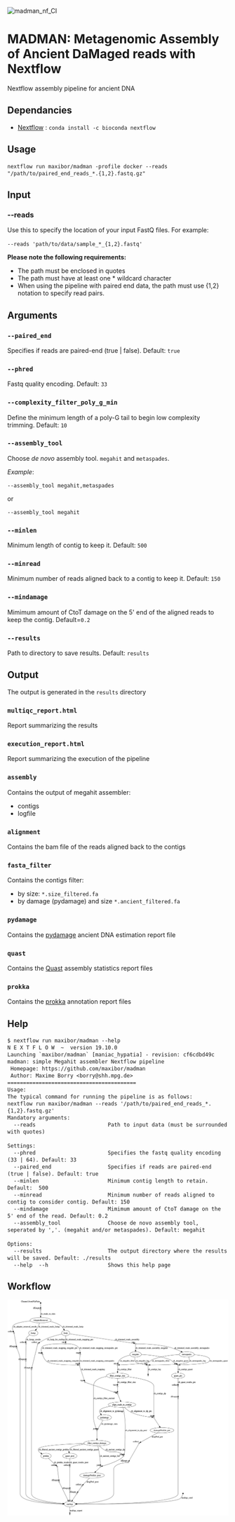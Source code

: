 ![madman_nf_CI](https://github.com/maxibor/madman/workflows/madman_nf_CI/badge.svg)

# MADMAN: **M**etagenomic **A**ssembly of **A**ncient **D**a**M**aged reads with **N**extflow

Nextflow assembly pipeline for ancient DNA

## Dependancies

- [Nextflow](https://www.nextflow.io/) : `conda install -c bioconda nextflow`

## Usage

```
nextflow run maxibor/madman -profile docker --reads "/path/to/paired_end_reads_*.{1,2}.fastq.gz"
```

## Input

### --reads

Use this to specify the location of your input FastQ files. For example:

`--reads 'path/to/data/sample_*_{1,2}.fastq'`

**Please note the following requirements:**

- The path must be enclosed in quotes
- The path must have at least one * wildcard character
- When using the pipeline with paired end data, the path must use {1,2} notation to specify read pairs.

## Arguments


### `--paired_end`

Specifies if reads are paired-end (true | false). Default: `true`

### `--phred`

Fastq quality encoding. Default: `33`

### `--complexity_filter_poly_g_min`

Define the minimum length of a poly-G tail to begin low complexity trimming. Default: `10`

### `--assembly_tool`

Choose *de novo* assembly tool. `megahit` and `metaspades`.

*Example*:

```
--assembly_tool megahit,metaspades
```
or 
```
--assembly_tool megahit
```

### `--minlen`

Minimum length of contig to keep it. Default: `500`

### `--minread`

Minimum number of reads aligned back to a contig to keep it. Default: `150`

### `--mindamage`

 Mimimum amount of CtoT damage on the 5' end of the aligned reads to keep the contig. Default=`0.2`

### `--results`

Path to directory to save results. Default: `results`

## Output

The output is generated in the `results` directory

### `multiqc_report.html`

Report summarizing the results

### `execution_report.html`

Report summarizing the execution of the pipeline

### `assembly`

Contains the output of megahit assembler:

- contigs
- logfile

### `alignment`

Contains the bam file of the reads aligned back to the contigs

### `fasta_filter`

Contains the contigs filter:

- by size: `*.size_filtered.fa`
- by damage (pydamage) and size `*.ancient_filtered.fa`

### `pydamage`

Contains the [pydamage](https://github.com/maxibor/pydamage) ancient DNA estimation report file

### `quast`

Contains the [Quast](https://github.com/ablab/quast) assembly statistics report files

### `prokka`

Contains the [prokka](https://github.com/tseemann/prokka) annotation report files


## Help

```
$ nextflow run maxibor/madman --help
N E X T F L O W  ~  version 19.10.0
Launching `maxibor/madman` [maniac_hypatia] - revision: cf6cdbd49c
madman: simple Megahit assembler Nextflow pipeline
 Homepage: https://github.com/maxibor/madman
 Author: Maxime Borry <borry@shh.mpg.de>
=========================================
Usage:
The typical command for running the pipeline is as follows:
nextflow run maxibor/madman --reads '/path/to/paired_end_reads_*.{1,2}.fastq.gz'
Mandatory arguments:
  --reads                       Path to input data (must be surrounded with quotes)

Settings:
  --phred                       Specifies the fastq quality encoding (33 | 64). Default: 33
  --paired_end                  Specifies if reads are paired-end (true | false). Default: true
  --minlen                      Minimum contig length to retain. Default:  500
  --minread                     Minimum number of reads aligned to contig to consider contig. Default: 150
  --mindamage                   Mimimum amount of CtoT damage on the 5' end of the read. Default: 0.2
  --assembly_tool               Choose de novo assembly tool, seperated by ','. (megahit and/or metaspades). Default: megahit

Options:
  --results                     The output directory where the results will be saved. Default: ./results
  --help  --h                   Shows this help page
```

## Workflow

![](assets/misc/dag.png)